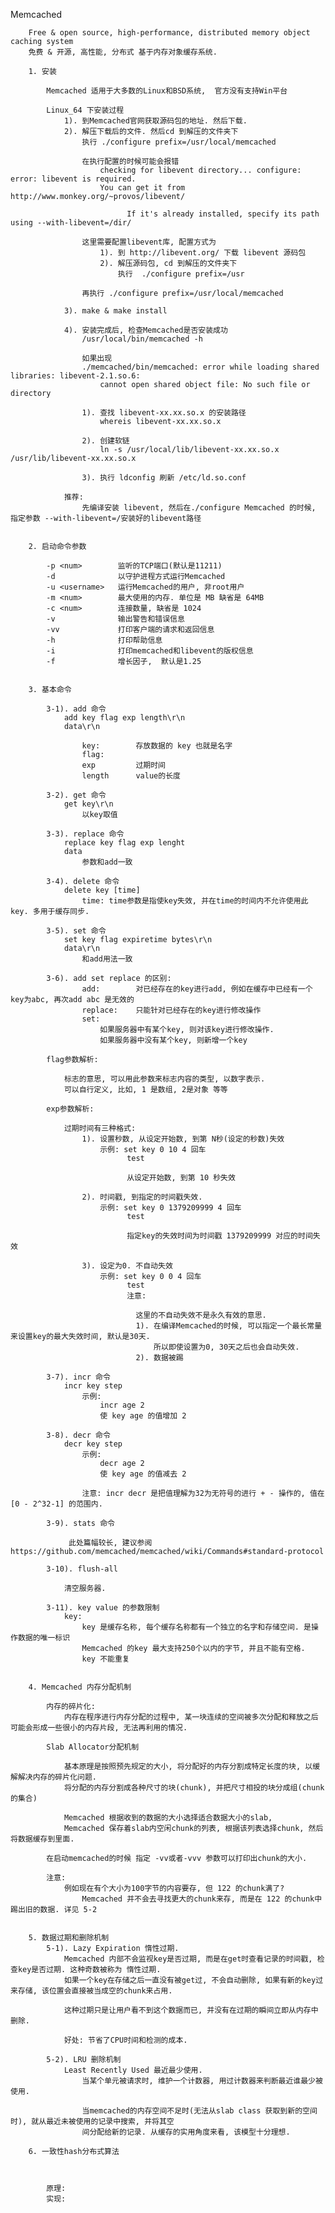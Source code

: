 
Memcached
    
        Free & open source, high-performance, distributed memory object caching system
        免费 & 开源, 高性能, 分布式 基于内存对象缓存系统.
    
        1. 安装
            
            Memcached 适用于大多数的Linux和BSD系统,  官方没有支持Win平台
            
            Linux_64 下安装过程
                1). 到Memcached官网获取源码包的地址. 然后下载.
                2). 解压下载后的文件. 然后cd 到解压的文件夹下
                    执行 ./configure prefix=/usr/local/memcached
                    
                    在执行配置的时候可能会报错
                        checking for libevent directory... configure: error: libevent is required.  
                        You can get it from http://www.monkey.org/~provos/libevent/
                        
                              If it's already installed, specify its path using --with-libevent=/dir/
                              
                    这里需要配置libevent库, 配置方式为
                        1). 到 http://libevent.org/ 下载 libevent 源码包
                        2). 解压源码包, cd 到解压的文件夹下
                            执行  ./configure prefix=/usr
                            
                    再执行 ./configure prefix=/usr/local/memcached
                    
                3). make & make install
                    
                4). 安装完成后, 检查Memcached是否安装成功
                    /usr/local/bin/memcached -h
                    
                    如果出现
                    ./memcached/bin/memcached: error while loading shared libraries: libevent-2.1.so.6: 
                        cannot open shared object file: No such file or directory
                    
                    1). 查找 libevent-xx.xx.so.x 的安装路径
                        whereis libevent-xx.xx.so.x
                    
                    2). 创建软链
                        ln -s /usr/local/lib/libevent-xx.xx.so.x /usr/lib/libevent-xx.xx.so.x 
                        
                    3). 执行 ldconfig 刷新 /etc/ld.so.conf
                
                推荐:
                    先编译安装 libevent, 然后在./configure Memcached 的时候, 指定参数 --with-libevent=/安装好的libevent路径
                       
                    
        2. 启动命令参数
            
            -p <num>        监听的TCP端口(默认是11211)
            -d              以守护进程方式运行Memcached
            -u <username>   运行Memcached的用户, 非root用户
            -m <num>        最大使用的内存. 单位是 MB 缺省是 64MB
            -c <num>        连接数量, 缺省是 1024
            -v              输出警告和错误信息
            -vv             打印客户端的请求和返回信息
            -h              打印帮助信息
            -i              打印memcached和libevent的版权信息
            -f              增长因子,  默认是1.25
            
                    
        3. 基本命令
            
            3-1). add 命令
                add key flag exp length\r\n
                data\r\n
                    
                    key:        存放数据的 key 也就是名字
                    flag:
                    exp         过期时间
                    length      value的长度 
            
            3-2). get 命令    
                get key\r\n
                    以key取值
                
            3-3). replace 命令    
                replace key flag exp lenght
                data
                    参数和add一致
                
            3-4). delete 命令
                delete key [time]
                    time: time参数是指使key失效, 并在time的时间内不允许使用此key. 多用于缓存同步.
            
            3-5). set 命令
                set key flag expiretime bytes\r\n
                data\r\n
                    和add用法一致
                
            3-6). add set replace 的区别:    
                    add:        对已经存在的key进行add, 例如在缓存中已经有一个key为abc, 再次add abc 是无效的
                    replace:    只能针对已经存在的key进行修改操作
                    set:        
                        如果服务器中有某个key, 则对该key进行修改操作.
                        如果服务器中没有某个key, 则新增一个key  
            
            flag参数解析:
                
                标志的意思, 可以用此参数来标志内容的类型, 以数字表示.
                可以自行定义, 比如, 1 是数组, 2是对象 等等
            
            exp参数解析:
                
                过期时间有三种格式:
                    1). 设置秒数, 从设定开始数, 到第 N秒(设定的秒数)失效
                        示例: set key 0 10 4 回车
                              test
                              
                              从设定开始数, 到第 10 秒失效
                    
                    2). 时间戳, 到指定的时间戳失效.              
                        示例: set key 0 1379209999 4 回车
                              test
                              
                              指定key的失效时间为时间戳 1379209999 对应的时间失效
                              
                    3). 设定为0. 不自动失效
                        示例: set key 0 0 4 回车
                              test
                              注意:
                                
                                这里的不自动失效不是永久有效的意思. 
                                1). 在编译Memcached的时候, 可以指定一个最长常量来设置key的最大失效时间, 默认是30天.
                                    所以即使设置为0, 30天之后也会自动失效.
                                2). 数据被踢 
                                
            3-7). incr 命令
                incr key step
                    示例:
                        incr age 2
                        使 key age 的值增加 2

            3-8). decr 命令
                decr key step
                    示例:
                        decr age 2
                        使 key age 的值减去 2
                    
                    注意: incr decr 是把值理解为32为无符号的进行 + - 操作的, 值在 [0 - 2^32-1] 的范围内.
                    
            3-9). stats 命令
                  
                 此处篇幅较长, 建议参阅 https://github.com/memcached/memcached/wiki/Commands#standard-protocol

            3-10). flush-all
                
                清空服务器.
                
            3-11). key value 的参数限制
                key: 
                    key 是缓存名称, 每个缓存名称都有一个独立的名字和存储空间. 是操作数据的唯一标识
                    Memcached 的key 最大支持250个以内的字节, 并且不能有空格. 
                    key 不能重复
             
                
        4. Memcached 内存分配机制
                        
            内存的碎片化:
                内存在程序进行内存分配的过程中, 某一块连续的空间被多次分配和释放之后可能会形成一些很小的内存片段, 无法再利用的情况.
            
            Slab Allocator分配机制
                
                基本原理是按照预先规定的大小, 将分配好的内存分割成特定长度的块, 以缓解解决内存的碎片化问题.
                将分配的内存分割成各种尺寸的块(chunk), 并把尺寸相投的块分成组(chunk的集合)
                
                Memcached 根据收到的数据的大小选择适合数据大小的slab, 
                Memcached 保存着slab内空闲chunk的列表, 根据该列表选择chunk, 然后将数据缓存到里面.
                
            在启动memcached的时候 指定 -vv或者-vvv 参数可以打印出chunk的大小.
            
            注意:
                例如现在有个大小为100字节的内容要存, 但 122 的chunk满了?
                    Memcached 并不会去寻找更大的chunk来存, 而是在 122 的chunk中踢出旧的数据. 详见 5-2
                    
                    
        5. 数据过期和删除机制
            5-1). Lazy Expiration 惰性过期. 
                Memcached 内部不会监视key是否过期, 而是在get时查看记录的时间戳, 检查key是否过期. 这种奇数被称为 惰性过期.
                如果一个key在存储之后一直没有被get过, 不会自动删除, 如果有新的key过来存储, 该位置会直接被当成空的chunk来占用.
                
                这种过期只是让用户看不到这个数据而已, 并没有在过期的瞬间立即从内存中删除.
                
                好处: 节省了CPU时间和检测的成本.
            
            5-2). LRU 删除机制
                Least Recently Used 最近最少使用.
                    当某个单元被请求时, 维护一个计数器, 用过计数器来判断最近谁最少被使用.
                    
                    当memcached的内存空间不足时(无法从slab class 获取到新的空间时), 就从最近未被使用的记录中搜索, 并将其空
                    间分配给新的记录. 从缓存的实用角度来看, 该模型十分理想.

        6. 一致性hash分布式算法
        
            
        
            原理:
            实现:                    
                            
            
                
            
            
            
            
            
            
            
            
            
            
            
            
            
            
            
            
            
            
            
            
            
            
            
            
            
            
            
            
            
            
            
            
            
            
            
            
            
            
                    